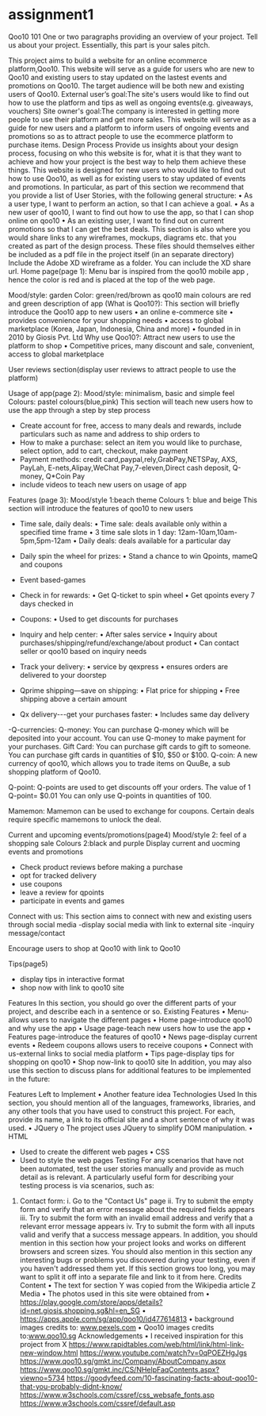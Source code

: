 # assignment1

Qoo10 101
One or two paragraphs providing an overview of your project. Tell us about your project.
Essentially, this part is your sales pitch.

This project aims to build a website for an online ecommerce platform,Qoo10. This website will serve as a guide for users who are new to Qoo10 and existing users to stay updated on the lastest events and promotions on Qoo10. The target audience will be both new and existing users of Qoo10. 
External user’s goal:The site's users would like to find out how to use the platform and tips as well as ongoing events(e.g. giveaways, vouchers)
Site owner's goal:The company is interested in getting more people to use their platform and get more sales. This website will serve as a guide for new users and a platform to inform users of ongoing events and promotions so as to attract people to use the ecommerce platform to purchase items.
Design Process
Provide us insights about your design process, focusing on who this website is for, what it is that they want to achieve and how your project is the best way to help them achieve these things.
This website is designed for new users who would like to find out how to use Qoo10, as well as for existing users to stay updated of events and promotions.
In particular, as part of this section we recommend that you provide a list of User Stories, with the following general structure:
•	As a user type, I want to perform an action, so that I can achieve a goal.
•	As a new user of qoo10, I want to find out how to use the app, so that I can shop online on qoo10
•	As an existing user, I want to find out on current promotions so that I can get the best deals.
This section is also where you would share links to any wireframes, mockups, diagrams etc. that you created as part of the design process. These files should themselves either be included as a pdf file in the project itself (in an separate directory) Include the Adobe XD wireframe as a folder. You can include the XD share url.
Home page(page 1):
Menu bar is inspired from the qoo10 mobile app , hence the color is red and is placed at the top of the web page.
 
Mood/style: garden
Color: green/red/brown as qoo10 main colours are red and green
description of app (What is Qoo10?):
This section will briefly introduce the Qoo10 app to new users
•	an online e-commerce site
•	provides convenience for your shopping needs
•	access to global marketplace (Korea, Japan, Indonesia, China and more)
•	founded in in 2010 by Giosis Pvt. Ltd
Why use Qoo10?:
Attract new users to use the platform to shop
•	Competitive prices, many discount and sale, convenient, access to global marketplace

User reviews section(display user reviews to attract people to use the platform)

Usage of app(page 2):
Mood/style: minimalism, basic and simple feel
Colours: pastel colours(blue,pink)
This section will teach new users how to use the app through a step by step process
-	Create account for free, access to many deals and rewards, include particulars such as name and address to ship orders to
-	How to make a purchase: select an item you would like to purchase, select option, add to cart, checkout, make payment 
-	Payment methods: credit card,paypal,rely,GrabPay,NETSPay, AXS, PayLah, E-nets,Alipay,WeChat Pay,7-eleven,Direct cash deposit, Q-money, Q*Coin Pay
- include videos to teach new users on usage of app

Features (page 3):
Mood/style 1:beach theme
 Colours 1: blue and beige
This section will introduce the features of qoo10 to new users
-	Time sale, daily deals:
•	Time sale: deals available only within a specified time frame
•	3 time sale slots in 1 day: 12am-10am,10am-5pm,5pm-12am
•	Daily deals: deals available for a particular day

-	Daily spin the wheel for prizes:
•	Stand a chance to win Qpoints, mameQ and coupons

-	Event based-games

-	Check in for rewards:
•	Get Q-ticket to spin wheel
•	Get qpoints every 7 days checked in

-	Coupons:
•	Used to get discounts for purchases
 
-	Inquiry and help center:
•	After sales service
•	Inquiry about purchases/shipping/refund/exchange/about product
•	Can contact seller or qoo10 based on inquiry needs

-	Track your delivery:
•	service by qexpress
•	ensures orders are delivered to your doorstep

-	Qprime shipping—save on shipping:
•	Flat price for shipping
•	Free shipping above a certain amount

-	Qx delivery---get your purchases faster:
•	Includes same day delivery

-Q-currencies:
Q-money:
You can purchase Q-money which will be deposited into your account.
You can use Q-money to make payment for your purchases.
Gift Card:
You can purchase gift cards to gift to someone.
You can purchase gift cards in quantities of $10, $50 or $100.
Q-coin:
A new currency of qoo10, which allows you to trade items on QuuBe,
a sub shopping platform of Qoo10.

Q-point:
Q-points are used to get discounts off your orders.
The value of 1 Q-point= $0.01
You can only use Q-points in quantities of 100.

Mamemon:
Mamemon can be used to exchange for coupons.
Certain deals require specific mamemons to unlock the deal.

Current and upcoming events/promotions(page4)
Mood/style 2: feel of a shopping sale
Colours 2:black and purple
Display current and uocming events and promotions
-	Check product reviews before making a purchase
-	opt for tracked delivery
-	use coupons
-	leave a review for qpoints
-	participate in events and games


Connect with us:
This section aims to connect with new and existing users through social media
-display social media with link to external site
-inquiry message/contact

Encourage users to shop at Qoo10 with link to Qoo10

Tips(page5)
- display tips in interactive format
- shop now with link to qoo10 site

Features
In this section, you should go over the different parts of your project, and describe each in a sentence or so.
Existing Features
•	Menu-allows users to navigate the different pages
•	Home page-introduce qoo10  and why use the app
•	Usage page-teach new users how to use the app
•	Features page-introduce the features of qoo10
•	News page-display current events
•	Redeem coupons allows users to receive coupons
•	Connect with us-external links to social media platform
•	Tips page-display tips for shopping on qoo10
•	Shop now-link to qoo10 site
In addition, you may also use this section to discuss plans for additional features to be implemented in the future:


Features Left to Implement
•	Another feature idea
Technologies Used
In this section, you should mention all of the languages, frameworks, libraries, and any other tools that you have used to construct this project. For each, provide its name, a link to its official site and a short sentence of why it was used.
•	JQuery
o	The project uses JQuery to simplify DOM manipulation.
•	HTML
-	Used to create the different web pages
•	CSS
-	Used to style the web pages
Testing
For any scenarios that have not been automated, test the user stories manually and provide as much detail as is relevant. A particularly useful form for describing your testing process is via scenarios, such as:
1.	Contact form:
i.	Go to the "Contact Us" page
ii.	Try to submit the empty form and verify that an error message about the required fields appears
iii.	Try to submit the form with an invalid email address and verify that a relevant error message appears
iv.	Try to submit the form with all inputs valid and verify that a success message appears.
In addition, you should mention in this section how your project looks and works on different browsers and screen sizes.
You should also mention in this section any interesting bugs or problems you discovered during your testing, even if you haven't addressed them yet.
If this section grows too long, you may want to split it off into a separate file and link to it from here.
Credits
Content
•	The text for section Y was copied from the Wikipedia article Z
Media
•	The photos used in this site were obtained from 
•	https://play.google.com/store/apps/details?id=net.giosis.shopping.sg&hl=en_SG
•	https://apps.apple.com/sg/app/qoo10/id477614813
•	background images credits to: www.pexels.com
•	Qoo10 images credits to:www.qoo10.sg
Acknowledgements
•	I received inspiration for this project from X
https://www.rapidtables.com/web/html/link/html-link-new-window.html
https://www.youtube.com/watch?v=0qPOEZHgJgs
https://www.qoo10.sg/gmkt.inc/Company/AboutCompany.aspx
https://www.qoo10.sg/gmkt.inc/CS/NHelpFaqContents.aspx?viewno=5734
https://goodyfeed.com/10-fascinating-facts-about-qoo10-that-you-probably-didnt-know/
https://www.w3schools.com/cssref/css_websafe_fonts.asp
https://www.w3schools.com/cssref/default.asp



